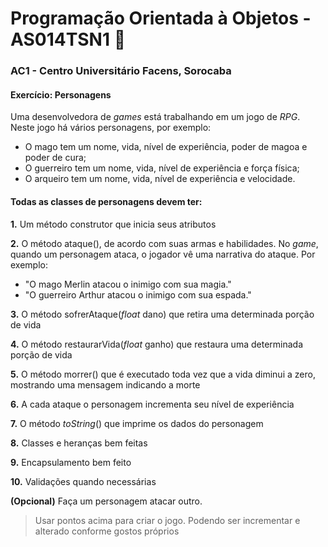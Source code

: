 ﻿# Programação Orientada à Objetos - AS014TSN1 :rocket:

### AC1 - Centro Universitário Facens, Sorocaba

#### Exercício: Personagens
Uma desenvolvedora de _games_ está trabalhando em um jogo de _RPG_. Neste jogo há vários personagens, por exemplo:
- O mago tem um nome, vida, nível de experiência, poder de magoa e poder de cura;
- O guerreiro tem um nome, vida, nível de experiência e força física;
- O arqueiro tem um nome, vida, nível de experiência e velocidade.

#### Todas as classes de personagens devem ter:
**1.** Um método construtor que inicia seus atributos

**2.** O método ataque(), de acordo com suas armas e habilidades. No _game_, quando um personagem ataca, o jogador vê uma narrativa do ataque. Por exemplo: 
- "O mago Merlin atacou o inimigo com sua magia."
- "O guerreiro Arthur atacou o inimigo com sua espada."

**3.** O método sofrerAtaque(_float_ dano) que retira uma determinada porção de vida

**4.** O método restaurarVida(_float_ ganho) que restaura uma determinada porção de vida

**5.** O método morrer() que é executado toda vez que a vida diminui a zero, mostrando uma mensagem indicando a morte

**6.** A cada ataque o personagem incrementa seu nível de experiência

**7.** O método _toString_() que imprime os dados do personagem

**8.** Classes e heranças bem feitas

**9.** Encapsulamento bem feito

**10.** Validações quando necessárias

**(Opcional)** Faça um personagem atacar outro.

> Usar pontos acima para criar o jogo. Podendo ser incrementar e alterado conforme gostos próprios
  
